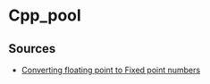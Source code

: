 # Cpp_pool

## Sources
 - [Converting floating point to Fixed point numbers](https://stackoverflow.com/questions/187713/converting-floating-point-to-fixed-point)
